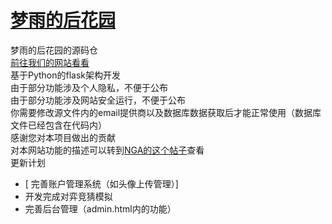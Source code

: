 # [梦雨的后花园](https://github.com/Dream-Rainy/Dream-rain-s-back-garden)
梦雨的后花园的源码仓  
[前往我们的网站看看](https://www.ckmnq.cn)  
基于Python的flask架构开发  
由于部分功能涉及个人隐私，不便于公布  
由于部分功能涉及网站安全运行，不便于公布  
你需要修改源文件内的email提供商以及数据库数据获取后才能正常使用（数据库文件已经包含在代码内）  
感谢您对本项目做出的贡献  
对本网站功能的描述可以转到[NGA的这个帖子](https://bbs.nga.cn/read.php?tid=28232028)查看  
更新计划
 - [ 完善账户管理系统（如头像上传管理）] 
 - 开发完成对弈竞猜模拟   
 - 完善后台管理（admin.html内的功能）    

